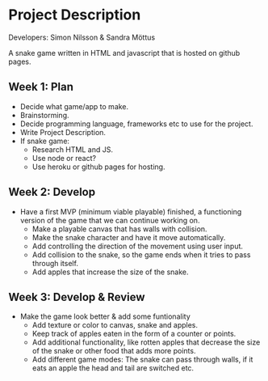 # Project Description

Developers: Simon Nilsson & Sandra Möttus

A snake game written in HTML and javascript that is hosted on github pages.

## Week 1: Plan

- Decide what game/app to make.
- Brainstorming.
- Decide programming language, frameworks etc to use for the project.
- Write Project Description.
- If snake game:
   - Research HTML and JS.
   - Use node or react?
   - Use heroku or github pages for hosting.

## Week 2: Develop

 - Have a first MVP (minimum viable playable) finished, a functioning version of the game that we can continue working on.
   - Make a playable canvas that has walls with collision.
   - Make the snake character and have it move automatically.
   - Add controlling the direction of the movement using user input.
   - Add collision to the snake, so the game ends when it tries to pass through itself.
   - Add apples that increase the size of the snake.

## Week 3: Develop & Review
- Make the game look better & add some funtionality
   - Add texture or color to canvas, snake and apples.
   - Keep track of apples eaten in the form of a counter or points.
   - Add additional functionality, like rotten apples that decrease the size of the snake or other food that adds more points.
   - Add different game modes: The snake can pass through walls, if it eats an apple the head and tail are switched etc.
